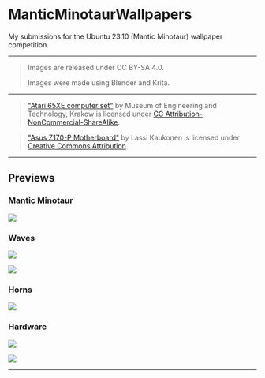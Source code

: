 # ManticMinotaurWallpapers

My submissions for the Ubuntu 23.10 (Mantic Minotaur) wallpaper competition.

---

>Images are released under CC BY-SA 4.0.
>
>Images were made using Blender and Krita.

---

>["Atari 65XE computer set"](https://skfb.ly/ouAZ7) by Museum of Engineering and Technology, Krakow is licensed under [CC Attribution-NonCommercial-ShareAlike](http://creativecommons.org/licenses/by-nc-sa/4.0/).

>["Asus Z170-P Motherboard"](https://skfb.ly/oqYwJ) by Lassi Kaukonen is licensed under [Creative Commons Attribution](http://creativecommons.org/licenses/by/4.0/).

---

## Previews

### Mantic Minotaur

![](Previews/mantic-minotaur-variants.png)

### Waves

![](Previews/waves-variants.png)

![](Previews/waves-ubuntu-variants.png)

### Horns

![](Previews/horns-variants.png)

### Hardware

![](Previews/65xe-variants.png)

![](Previews/mother-board-variants.png)

---
